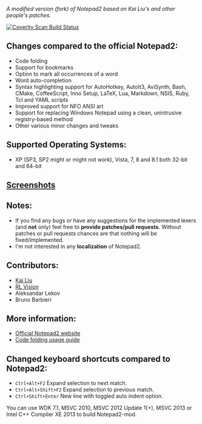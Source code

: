 _A modified version (fork) of Notepad2 based on Kai Liu's and other people's patches._

[![Coverity Scan Build Status](https://scan.coverity.com/projects/1113/badge.svg)](https://scan.coverity.com/projects/1113)

## Changes compared to the official Notepad2:

* Code folding
* Support for bookmarks
* Option to mark all occurrences of a word
* Word auto-completion
* Syntax highlighting support for AutoHotkey, AutoIt3, AviSynth, Bash, CMake, CoffeeScript,
  Inno Setup, LaTeX, Lua, Markdown, NSIS, Ruby, Tcl and YAML scripts
* Improved support for NFO ANSI art
* Support for replacing Windows Notepad using a clean, unintrusive registry-based method
* Other various minor changes and tweaks

## Supported Operating Systems:
* XP (SP3, SP2 might or might not work), Vista, 7, 8 and 8.1 both 32-bit and 64-bit

## [Screenshots](http://xhmikosr.github.io/notepad2-mod/screenshots)

## Notes:
* If you find any bugs or have any suggestions for the implemented lexers (and **not** only)
  feel free to **provide patches/pull requests**. Without patches or pull requests chances are
  that nothing will be fixed/implemented.
* I'm not interested in any **localization** of Notepad2.

## Contributors:
* [Kai Liu](http://code.kliu.org/misc/notepad2/)
* [RL Vision](http://www.rlvision.com/notepad2/about.asp)
* Aleksandar Lekov
* Bruno Barbieri

## More information:
* [Official Notepad2 website](http://www.flos-freeware.ch/notepad2.html)
* [Code folding usage guide](https://github.com/XhmikosR/notepad2-mod/wiki/Code-Folding-Usage)

## Changed keyboard shortcuts compared to Notepad2:
* `Ctrl+Alt+F2`       Expand selection to next match.
* `Ctrl+Alt+Shift+F2` Expand selection to previous match.
* `Ctrl+Shift+Enter`  New line with toggled auto indent option.

You can use WDK 7.1, MSVC 2010, MSVC 2012 Update 1(+), MSVC 2013 or Intel C++ Compiler XE 2013 to build Notepad2-mod.
